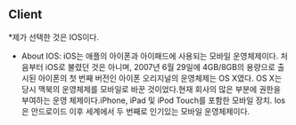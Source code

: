  ## Client
 *제가 선택한 것은 IOS이다.
  * About IOS: iOS는 애플의 아이폰과 아이패드에 사용되는 모바일 운영체제이다. 처음부터 iOS로 불렸던 것은 아니며, 2007년 6월 29일에 4GB/8GB의 용량으로 출시된 아이폰의 첫 번째 버전인 아이폰 오리지널의 운영체제는 OS X였다. OS X는 당시 맥북의 운영체제를 모바일로 바꾼 것이었다.현재 회사의 많은 부분에 권한을 부여하는 운영 체제이다.iPhone, iPad 및 iPod Touch를 포함한 모바일 장치. Ios은 안드로이드 이후 세계에서 두 번째로 인기있는 모바일 운영체제이다.

  
  
 
